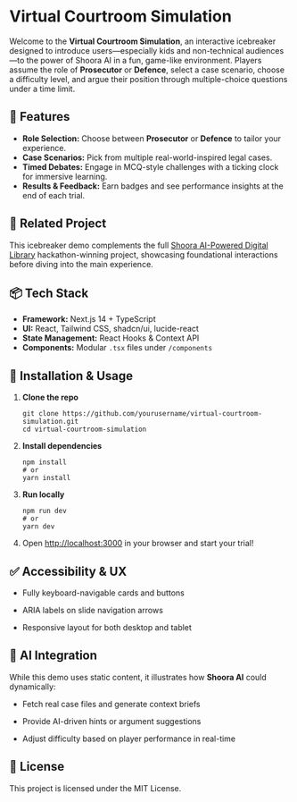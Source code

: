 # Virtual Courtroom Simulation

Welcome to the **Virtual Courtroom Simulation**, an interactive icebreaker designed to introduce users—especially kids and non-technical audiences—to the power of Shoora AI in a fun, game-like environment. Players assume the role of **Prosecutor** or **Defence**, select a case scenario, choose a difficulty level, and argue their position through multiple-choice questions under a time limit.

## 🚀 Features

- **Role Selection:** Choose between **Prosecutor** or **Defence** to tailor your experience.
- **Case Scenarios:** Pick from multiple real-world-inspired legal cases.
- **Timed Debates:** Engage in MCQ-style challenges with a ticking clock for immersive learning.
- **Results & Feedback:** Earn badges and see performance insights at the end of each trial.

## 🔗 Related Project

This icebreaker demo complements the full [Shoora AI-Powered Digital Library](https://github.com/j-shafeeqa/Shoora-AI-Powered-Digital-Library) hackathon-winning project, showcasing foundational interactions before diving into the main experience.

## 📦 Tech Stack

- **Framework:** Next.js 14 + TypeScript
- **UI:** React, Tailwind CSS, shadcn/ui, lucide-react
- **State Management:** React Hooks & Context API
- **Components:** Modular `.tsx` files under `/components`

🔧 Installation & Usage
-----------------------

1.  **Clone the repo**
    
        git clone https://github.com/yourusername/virtual-courtroom-simulation.git
        cd virtual-courtroom-simulation
    
2.  **Install dependencies**
    
        npm install
        # or
        yarn install
    
3.  **Run locally**
    
        npm run dev
        # or
        yarn dev
    
4.  Open [http://localhost:3000](http://localhost:3000) in your browser and start your trial!

✅ Accessibility & UX
--------------------

*   Fully keyboard-navigable cards and buttons
    
*   ARIA labels on slide navigation arrows
    
*   Responsive layout for both desktop and tablet
    

🤖 AI Integration
-----------------

While this demo uses static content, it illustrates how **Shoora AI** could dynamically:

*   Fetch real case files and generate context briefs
    
*   Provide AI-driven hints or argument suggestions
    
*   Adjust difficulty based on player performance in real-time

📜 License
----------

This project is licensed under the MIT License.

